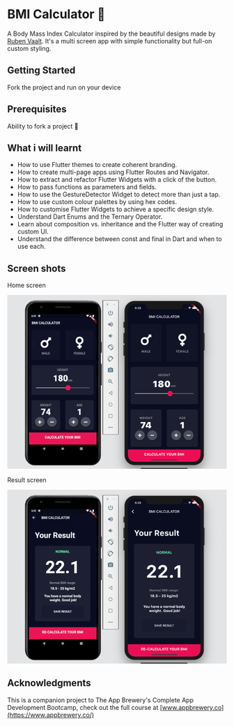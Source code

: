 
# BMI Calculator 💪

A Body Mass Index Calculator inspired by the beautiful designs made by [Ruben Vaalt](https://dribbble.com/shots/4585382-Simple-BMI-Calculator). It's a multi screen app with simple functionality but full-on custom styling. 

## Getting Started

Fork the project and run on your device 

## Prerequisites

Ability to fork a project 🙂

## What i will learnt

- How to use Flutter themes to create coherent branding. 
- How to create multi-page apps using Flutter Routes and Navigator.
- How to extract and refactor Flutter Widgets with a click of the button. 
- How to pass functions as parameters and fields.
- How to use the GestureDetector Widget to detect more than just a tap.
- How to use custom colour palettes by using hex codes.
- How to customise Flutter Widgets to achieve a specific design style.
- Understand Dart Enums and the Ternary Operator.
- Learn about composition vs. inheritance and the Flutter way of creating custom UI.
- Understand the difference between const and final in Dart and when to use each.



## Screen shots

Home screen

![Home screen](Documentation/HomeScreen.png)



Result screen

![Result screen](Documentation/ResultScreen.png)

## Acknowledgments

This is a companion project to The App Brewery's Complete App Development Bootcamp, check out the full course at [www.appbrewery.co](https://www.appbrewery.co/)

